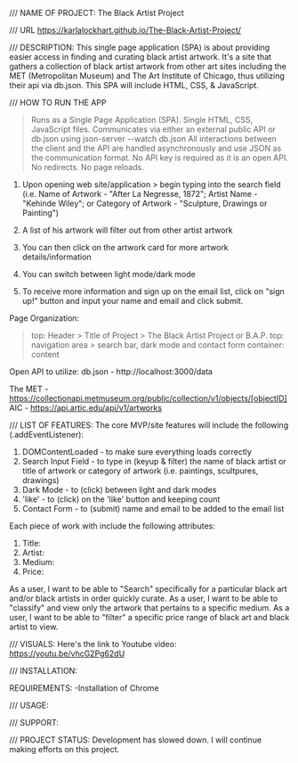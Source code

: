 ///
NAME OF PROJECT: 
The Black Artist Project

///
URL
https://karlalockhart.github.io/The-Black-Artist-Project/


///
DESCRIPTION:
This single page application (SPA) is about providing easier access in finding and curating black artist artwork. It's a site that gathers a collection of black artist artwork from other art sites including the MET (Metropolitan Museum) and The Art Institute of Chicago, thus utilizing their api via db.json. This SPA will include HTML, CSS, & JavaScript.

///
HOW TO RUN THE APP
>Runs as a Single Page Application (SPA). Single HTML, CSS, JavaScript files.
>Communicates via either an external public API or db.json using json-server --watch db.json
>All interactions between the client and the API are handled asynchronously and use JSON as the communication format. No API key is required as it is an open API.
>No redirects. No page reloads.
>

1. Upon opening web site/application > begin typing into the search field (i.e. Name of Artwork - "After La Negresse, 1872"; Artist Name - "Kehinde Wiley"; or Category of Artwork - "Sculpture, Drawings or Painting")

2. A list of his artwork will filter out from other artist artwork

3. You can then click on the artwork card for more artwork details/information

4. You can switch between light mode/dark mode

5. To receive more information and sign up on the email list, click on "sign up!" button and input your name and email and click submit.

Page Organization:
>top: Header > Title of Project > The Black Artist Project or B.A.P.
>top: navigation area > search bar, dark mode and contact form
>container: content

Open API to utilize:
db.json - http://localhost:3000/data

The MET - https://collectionapi.metmuseum.org/public/collection/v1/objects/[objectID]
AIC - https://api.artic.edu/api/v1/artworks


///
LIST OF FEATURES:
The core MVP/site features will include the following (.addEventListener):

1. DOMContentLoaded - to make sure everything loads correctly
2. Search Input Field - to type in (keyup & filter) the name of black artist or title of artwork or category of artwork (i.e. paintings, scultpures, drawings)
3. Dark Mode - to (click) between light and dark modes
4. 'like' - to (click) on the 'like' button and keeping count
4. Contact Form - to (submit) name and email to be added to the email list

Each piece of work with include the following attributes:
1. Title:
2. Artist:
3. Medium:
4. Price:

As a user, I want to be able to "Search" specifically for a particular black art and/or black artists in order quickly curate.
As a user, I want to be able to "classify" and view only the artwork that pertains to a specific medium.
As a user, I want to be able to "filter" a specific price range of black art and black artist to view.


///
VISUALS:
Here's the link to Youtube video:
https://youtu.be/vhcG2Pg62dU

///
INSTALLATION:

REQUIREMENTS:
-Installation of Chrome

///
USAGE:


///
SUPPORT:


///
PROJECT STATUS:
Development has slowed down. I will continue making efforts on this project.